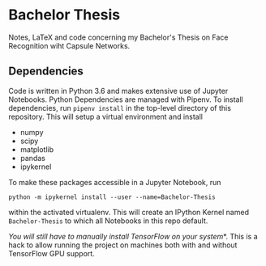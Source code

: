 # Bachelor Thesis
Notes, LaTeX and code concerning my Bachelor's Thesis on Face Recognition wiht
Capsule Networks.


## Dependencies

Code is written in Python 3.6 and makes extensive use of Jupyter Notebooks.
Python Dependencies are managed with Pipenv. To install dependencies, run
`pipenv install` in the top-level directory of this repository. This will
setup a virtual environment and install

 - numpy
 - scipy
 - matplotlib
 - pandas
 - ipykernel

To make these packages accessible in a Jupyter Notebook, run 

```python -m ipykernel install --user --name=Bachelor-Thesis```

within the activated virtualenv. This will create an IPython Kernel named 
`Bachelor-Thesis` to which all Notebooks in this repo default.

*You will still have to manually install TensorFlow on your system**. This is 
a hack to allow running the project on machines both with and without TensorFlow
GPU support.
